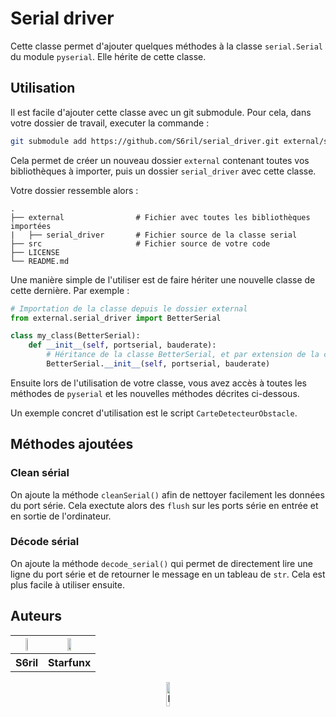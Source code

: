 # Serial driver

Cette classe permet d'ajouter quelques méthodes à la classe `serial.Serial` du module `pyserial`. Elle hérite de cette classe.

## Utilisation

Il est facile d'ajouter cette classe avec un git submodule. Pour cela, dans votre dossier de travail, executer la commande :

```bash
git submodule add https://github.com/S6ril/serial_driver.git external/serial_driver
```

Cela permet de créer un nouveau dossier `external` contenant toutes vos bibliothèques à importer, puis un dossier `serial_driver` avec cette classe.

Votre dossier ressemble alors :
```
.
├── external                # Fichier avec toutes les bibliothèques importées
|   ├── serial_driver       # Fichier source de la classe serial
├── src                     # Fichier source de votre code
├── LICENSE
└── README.md
```


Une manière simple de l'utiliser est de faire hériter une nouvelle classe de cette dernière. Par exemple :

```python
# Importation de la classe depuis le dossier external
from external.serial_driver import BetterSerial

class my_class(BetterSerial):
    def __init__(self, portserial, bauderate):
        # Héritance de la classe BetterSerial, et par extension de la classe serial.
        BetterSerial.__init__(self, portserial, bauderate) 

```

Ensuite lors de l'utilisation de votre classe, vous avez accès à toutes les méthodes de `pyserial` et les nouvelles méthodes décrites ci-dessous.

Un exemple concret d'utilisation est le script `CarteDetecteurObstacle`.

## Méthodes ajoutées

### Clean sérial

On ajoute la méthode `cleanSerial()` afin de nettoyer facilement les données du port série. Cela exectute alors des `flush` sur les ports série en entrée et en sortie de l'ordinateur.

### Décode sérial

On ajoute la méthode `decode_serial()` qui permet de directement lire une ligne du port série et de retourner le message en un tableau de `str`. Cela est plus facile à utiliser ensuite.

## Auteurs

 <table style="width:100%" >
  <tr>
    <th>
    <a href="https://github.com/S6ril/">
      <img width=30% src="https://avatars.githubusercontent.com/u/58038125?v=4" />
    </a>
    </th>
    <th>
    <a href="https://github.com/Starfunx">
      <img width=30% src="https://avatars.githubusercontent.com/u/7883804?v=4" />
    </a>
    </th>
  </tr>
  <tr>
    <th>S6ril</td>
    <th>Starfunx</td>
  </tr>
</table> 


<p align="center">
<img width="10%" src="https://avatars.githubusercontent.com/u/39584742?v=4" alt="Logo Valrob">
</p>